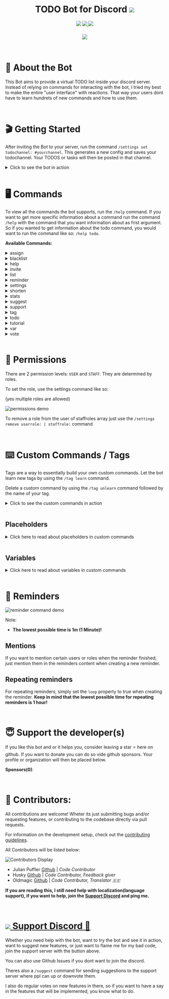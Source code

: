 <h1 align="center"> TODO Bot for  Discord  
<a href="http://todobot.stlf.me/">
    <img src="https://img.shields.io/badge/Add%20Bot-7289DA.svg?style=for-the-badge"/>
</a>
</h1>

<h4 align="center">

<img src="https://img.shields.io/badge/commitizen-friendly-brightgreen.svg?style=for-the-badge" />

<a href="https://discord.gg/RuEdX5T">
<img src="https://img.shields.io/discord/710022036252262485?style=for-the-badge"/>
</a>

<img src="https://img.shields.io/github/license/MeerBiene/TODOBOT?style=for-the-badge"/>


</h4>

<h3 align="center">

<img src="https://raw.githubusercontent.com/shitcorp/TODOBOT/master/assets/gifs/todo_cmd_demo.gif" />
</h3>

<br>

# 📝 About the Bot

This Bot aims to provide a virtual TODO list inside your discord server. Instead of relying on commands for interacting with the bot, I tried my best to make the entire "user interface" with reactions. That way your users dont have to learn hundrets of new commands and how to use them.

<br>

# 🎬 Getting Started

After inviting the Bot to your server, run the command `/settings set todochannel: #yourchannel`. This generates a new config and saves your todochannel. Your TODOS or tasks will then be posted in that channel.

<details>
<summary>Click to see the bot in action</summary>

![getting started demo](https://github.com/shitcorp/TODOBOT/raw/main/assets/gifs/getting-started.gif)

</details>

<br>

# 🖥️ Commands

To view all the commands the bot supports, run the `/help` command. If you want to get more specific information about a command run the command `/help` with the command that you want information about as frist argument. So if you wanted to get information about the todo command, you would want to run the command like so: `/help todo`.

**Available Commands:**

<!--STARTCMDSECTION-->

<details>
<summary>assign</summary>

# /assign
> Assign someone to a task no matter if they want or not. 

# Arguments

| Name | Description                                         | Type          | Required? |
| :--- | :-------------------------------------------------- | :------------ | :-------- |
| user | The user you want to assign.                        | User          | ✔️         |
| id   | ID of the task that you want to assing the user to. | String (Text) | ✔️         |



# Assign Command
Welcome to the documentation of the `assign` command. It is used to assign members to tasks.

</details>
<details>
<summary>blacklist</summary>

# /blacklist
> Blacklist user(s) and/or channel(s) 

# Subcommands

## /blacklist add 

| Name    | Description                       | Type    | Required? |
| :------ | :-------------------------------- | :------ | :-------- |
| user    | The user you want to blacklist    | User    | ❌         |
| channel | The channel you want to blacklist | Channel | ❌         |
## /blacklist remove 

| Name    | Description                       | Type    | Required? |
| :------ | :-------------------------------- | :------ | :-------- |
| user    | The user you want to blacklist    | User    | ❌         |
| channel | The channel you want to blacklist | Channel | ❌         |
## /blacklist list 

No arguments required. Description: 
> Show your current blacklists. 



</details>
<details>
<summary>help</summary>

# /help
> Show all available commands and their usage. 

# Arguments

| Name    | Description                                     | Type          | Required? |
| :------ | :---------------------------------------------- | :------------ | :-------- |
| command | The command you want specific infomation about. | String (Text) | ❌         |



</details>
<details>
<summary>invite</summary>

# /invite
> Invite the bot to your server.

</details>
<details>
<summary>list</summary>

# /list
> List todos for your server. Use the 🔄 emoji to repot the currently open todo. Use the arrow emojis to navigate.

</details>
<details>
<summary>reminder</summary>

# /reminder
> Create, edit and view reminders 

# Subcommands

## /reminder create 

| Name               | Description                                                 | Type                       | Required? |
| :----------------- | :---------------------------------------------------------- | :------------------------- | :-------- |
| time               | After this timespan you will be reminded.                   | Number (0, 1, 2, 3, 4 ...) | ✔️         |
| unit               | Minutes? Hours? Seconds? Choose now.                        | String (Text)              | ✔️         |
| content            | Reminder Text that will be shown when the reminder expires. | String (Text)              | ✔️         |
| participants       | Choose another user or users that should also be reminded.  | User                       | ❌         |
| participatingRoles | Choose a role that should be reminded.                      | Role                       | ❌         |
## /reminder view 

No arguments required. Description: 
> View your reminder(s). 



</details>
<details>
<summary>settings</summary>

# /settings
> View and edit bot settings. 

# Subcommands

## /settings set 

| Name            | Description                                                                             | Type                    | Required? |
| :-------------- | :-------------------------------------------------------------------------------------- | :---------------------- | :-------- |
| prefix          | The prefix the bot will use for your custom commands or tags.                           | String (Text)           | ❌         |
| todochannel     | The channel that will be used to post your todos in.                                    | Channel                 | ❌         |
| readonlychannel | The channel that will be used to keep your community updated.                           | Channel                 | ❌         |
| userrole        | Add a new userrole. Userroles can interact with the bot but cannot change bot settings. | Role                    | ❌         |
| staffrole       | Add a new staffrole. Staffroles can edit bot settings and force assign users.           | Role                    | ❌         |
| language        | The language the bot uses to talk to you.                                               | String (Text)           | ❌         |
| autopurge       | Toggle messages being auto purged in the todochannel.                                   | Boolean (true or false) | ❌         |
| todomode        | Toggle between simple (one channel) and advanced (multiple channels) mode               | String (Text)           | ❌         |
## /settings view 

No arguments required. Description: 
> View your current settings. 
## /settings remove 

| Name      | Description                                                                             | Type | Required? |
| :-------- | :-------------------------------------------------------------------------------------- | :--- | :-------- |
| userrole  | Add a new userrole. Userroles can interact with the bot but cannot change bot settings. | Role | ❌         |
| staffrole | Add a new staffrole. Staffroles can edit bot settings and force assign users.           | Role | ❌         |



# Some Additional Information

## Readonly Setting

If you set a readonly channel, you can from now on use the `share` reaction ![](https://cdn.discordapp.com/attachments/724022854231916684/844963684501684234/unknown.png) to share the todo to the channel that you configured. All changes to that TODO will be mirrored to that channel, so if someone finishes a task, edits the todo or closes it, everything will be shown in the read only channel.

## User/Staff Roles

These roles are used to determine permissions. "USERs" are users that can interact with the bot. People with the "STAFF" role are users that can change and edit bot settings and force assing users. Having the discord permission `MANAGE GUILD` will override this permission system and allow you to edit the bots settings.

## Autopurge

If you enable this setting, all messages that are sent in your configured todo channel and are not from the bot or a user without the `STAFF` role will be deleted. This is useful if you want to use your todochannel for tasks only and keep the chatting in other channels.

## Todomode

As you may have seen, there are 2 choices for this: `simple` and `advanced`:

**Simple**

> In this mode all "todo activity" will happen in the preconfigured TODO channel. Means if you run the todo command in lets say the `general` channel, your todo will pop up in the configured todo channel (lets call it `tasks`).

**Advanced**

> In this mode, the todos will be created in the channel, where the todo command is run in. So lets say you run the todo command in the `general` channel, the todo will pop up in this very `general` channel.

</details>
<details>
<summary>shorten</summary>

# /shorten
> Shorten a link. 

# Arguments

| Name   | Description                                         | Type          | Required? |
| :----- | :-------------------------------------------------- | :------------ | :-------- |
| Link   | The link that you want to get shortened.            | String (Text) | ✔️         |
| Domain | The domain you want to use for your shortened link. | String (Text) | ❌         |



</details>
<details>
<summary>stats</summary>

# /stats
> Show some bot statistics like memory or CPU Usage.

</details>
<details>
<summary>suggest</summary>

# /suggest
> Suggest new features to be added into the bot 

# Arguments

| Name   | Description                                         | Type                    | Required? |
| :----- | :-------------------------------------------------- | :---------------------- | :-------- |
| text   | Your suggestion                                     | String (Text)           | ✔️         |
| image  | If you want to attach an image, paste the link here | String (Text)           | ❌         |
| hidden | Hide the server where this suggestion was sent      | Boolean (true or false) | ❌         |



</details>
<details>
<summary>support</summary>

# /support
> Get information on how to contact the developer(s).

</details>
<details>
<summary>tag</summary>

# /tag
> Bild your own commands like a pro. 

# Subcommands

## /tag learn 

| Name    | Description                                                            | Type          | Required? |
| :------ | :--------------------------------------------------------------------- | :------------ | :-------- |
| name    | The name of your new command/tag.                                      | String (Text) | ✔️         |
| content | This is the content that will be sent when your custom command is run. | String (Text) | ✔️         |
## /tag unlearn 

| Name | Description                     | Type          | Required? |
| :--- | :------------------------------ | :------------ | :-------- |
| name | The command you want to delete. | String (Text) | ✔️         |
## /tag edit 

| Name    | Description                                      | Type          | Required? |
| :------ | :----------------------------------------------- | :------------ | :-------- |
| name    | Name of the command you want to edit.            | String (Text) | ✔️         |
| content | The content that you want to save as the new tag | String (Text) | ✔️         |
## /tag list 

No arguments required. Description: 
> List available tags. 



</details>
<details>
<summary>todo</summary>

# /todo
> Create a new TODO object 

# Arguments

| Name     | Description                                                                                       | Type                    | Required? |
| :------- | :------------------------------------------------------------------------------------------------ | :---------------------- | :-------- |
| title    | Title of the TODO object                                                                          | String (Text)           | ✔️         |
| tasks    | The tasks that belong to this todo. Seperate them with a semicolon (;). Maximum 10 tasks allowed! | String (Text)           | ❌         |
| content  | Content of the TODO object                                                                        | String (Text)           | ❌         |
| url      | Attach a link to the todo                                                                         | String (Text)           | ❌         |
| image    | Attach an image to the todo. Has to be a discord attachment link.                                 | String (Text)           | ❌         |
| category | The category this todo should belong to.                                                          | String (Text)           | ❌         |
| loop     | Create repeating tasks                                                                            | Boolean (true or false) | ❌         |



# Images & Attachments
If you want to attach an image to your task, you can simply upload an image and give it a title like so: {{thisismytitle}} ("thisismytitle" will then be the title to reference). 


When creating your task then reference the image with your title in the image options. The image will then be embedded into your todo list. **Note:** The image will be available 24hrs after uploading (for every guild member). This is due to the bot caching the links to images that are uploaded with the special tags (the double curly brackets {{}}).


For attaching normal links, just put them in the url option, if will then be shown as attachment in your todo list.

</details>
<details>
<summary>tutorial</summary>

# /tutorial
> Get a short tutorial on how to use the bot.

</details>
<details>
<summary>var</summary>

# /var
> Set, view, edit and delete configvariables. Use them in your tags like so: <%foo%> to be replaced with the variable 'foo' 

# Subcommands

## /var create 

| Name  | Description                             | Type          | Required? |
| :---- | :-------------------------------------- | :------------ | :-------- |
| name  | How you want your variable to be named. | String (Text) | ✔️         |
| value | The value your variable should hold.    | String (Text) | ✔️         |
## /var view 

No arguments required. Description: 
> Show your already registered variables 
## /var edit 

| Name  | Description                           | Type          | Required? |
| :---- | :------------------------------------ | :------------ | :-------- |
| name  | Name of the variable you want to edit | String (Text) | ✔️         |
| value | The new value for your variable       | String (Text) | ✔️         |
## /var delete 

| Name | Description                             | Type          | Required? |
| :--- | :-------------------------------------- | :------------ | :-------- |
| name | Name of the variable you want to delete | String (Text) | ✔️         |



</details>
<details>
<summary>vote</summary>

# /vote
> If you like the bot vote for it!

</details>


<!--ENDCMDSECTION-->

<br>

# 🔐 Permissions

There are 2 permission levels: `USER` and `STAFF`. They are determined by roles.

To set the role, use the settings command like so:

(yes multiple roles are allowed)

![permissions demo](https://github.com/shitcorp/TODOBOT/raw/main/assets/gifs/permissions.gif)

To remove a role from the user of staffroles array just use the `/settings remove userrole: | staffrole:` command

<br>

# ⌨️ Custom Commands / Tags

Tags are a way to essentially build your own custom commands. Let the bot learn new tags by using the `/tag learn` command.

Delete a custom command by using the `/tag unlearn` command followed by the name of your tag.

<details>
<summary>Click to see the custom commands in action</summary>

![tag command demo video](https://github.com/shitcorp/TODOBOT/raw/main/assets/gifs/tagcmd_demo.gif)

</details>

<br>

## **Placeholders**

<details>
<summary>Click here to read about placeholders in custom commands</summary>

Placeholders are words that you can place inside your tags, that will be replaced with a certain value, when the custom command is run.

Available Placeholders:

```diff
+ <MEMCOUNT> => Will be rpelaced with the membercount of the current guild
+ <JOIN_POS> => Will be replaced by the join position of the message author
+ <EMBED> => Will generate an embed with your tag message. Optional Parameters are <COLOR> BLUE </COLOR>, (make sure to include a space after the color tags) <IMG> img.todo-bot.xyz/bliDnJn </IMG>, <THUMB> img.todo-bot.xyz/bZLhbHl </THUMB>
+ <PROCESSED> => Will be replaced with the amount of processed tasks by the message author
+ <SUBMITTED> => Will be replaced with the amount of submitted tasks by the message author
+ <MSG_AUTHOR> => Will tag the message author
+ <MSG_AUTHOR_ID> => Will be replaced with the message author id
+ <MSG_AUTHOR_NAME> => Will be replaced with the message authors username, so in my case "MeerBiene"
+ <MSG_AUTHOR_TAG> => Will be replaced with the message authors tag, so in my case "MeerBiene#7060"
+ <GUILD_NAME> => Will be replaced with the guilds name where the message was sent
```

**Notes:**

- All placeholders are ignorecase, so you can use them like `<join_pos>` or `<guild_name>`

- You can combine all the placeholders, so you can use the `<guild_name>` placeholder within an embed

</details>

<br>

## **Variables**

<details>
<summary>Click here to read about variables in custom commands</summary>

Variables are a way to store key-value pairs for your guild/server, so you can use them in your tags. This is useful if you have a discord for lets say a game server where the ip could change. To follow our example, we would create a variable called `ip` and store the ip adress:

![variable command demo](https://github.com/shitcorp/TODOBOT/raw/main/assets/gifs/vars_demo.gif)

</details>

<br>

# 🔔 Reminders

![reminder command demo](https://github.com/shitcorp/TODOBOT/raw/main/assets/gifs/reminder_cmd_demo.gif)

Note:

- **The lowest possible time is 1m (1 Minute)!**

## **Mentions**

If you want to mention certain users or roles when the reminder finished, just mention them in the reminders content when creating a new reminder.

## **Repeating reminders**

For repeating reminders, simply set the `loop` property to true when creating the reminder. **Keep in mind that the lowest possible time for repeating reminders is 1 hour!**

<br>

# 😇 Support the developer(s)

If you like this bot and or it helps you, consider leaving a star ⭐ here on github. If you want to donate you can do so vide github sponsors. Your profile or organization will then be placed below.

**Sponsors(0)**:

<br>

# 👥 Contributors:

All contributions are welcome! Wheter its just submitting bugs and/or requesting features, or contributing to the codebase directly via pull requests.

For information on the development setup, check out the [contributing guidelines](https://github.com/shitcorp/TODOBOT/tree/main/.github/CONTRIBUTING.md).

All Contributors will be listed below:

![Contributors Display](https://badges.pufler.dev/contributors/shitcorp/TODOBOT?size=50&padding=5&bots=false)

- Julian Puffler [Github](https://github.com/puf17640) | _Code Contributor_
- Husky [Github](https://github.com/Huskydog9988) | _Code Contributor, Feedback giver_
- Oldmagic [Github](https://github.com/oldmagic) | _Code Contributor, Translator 🇸🇪_

**If you are reading this, I still need help with localization(language support), if you want to help, join the [Support Discord](https://discord.gg/RuEdX5T) and ping me.**

<br>

<h1>
<a href="https://discord.gg/RuEdX5T">
<img src="https://img.shields.io/discord/710022036252262485?style=for-the-badge"/>
Support Discord
💬
</a>
</h1>

Whether you need help with the bot, want to try the bot and see it in action, want to suggest new features, or just want to flame me for my bad code, join the support server with the button above.

You can also use Github Issues if you dont want to join the discord.

Theres also a `/suggest` command for sending suggestions to the support server where ppl can up or downvote them.

I also do regular votes on new features in there, so if you want to have a say in the features that will be implemented, you know what to do.
